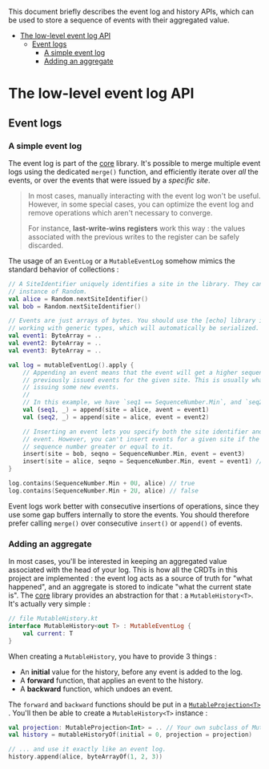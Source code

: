 This document briefly describes the event log and history APIs, which can be used to store a sequence of events with their aggregated value.

<!--- TOC --->
- [The low-level event log API](#the-low-level-event-log-api)
  - [Event logs](#event-logs)
    - [A simple event log](#a-simple-event-log)
    - [Adding an aggregate](#adding-an-aggregate)
<!-- END -->

# The low-level event log API

## Event logs

### A simple event log

The event log is part of the [core](https://github.com/markdown-party/mono/tree/main/echo-core)
library. It's possible to merge multiple event logs using the dedicated `merge()` function, and
efficiently iterate over _all_ the events, or over the events that were issued by a _specific site_.

> In most cases, manually interacting with the event log won't be useful. However, in some special
> cases, you can optimize the event log and remove operations which aren't necessary to converge.
>
> For instance, **last-write-wins registers** work this way : the values associated with the
> previous writes to the register can be safely discarded.

The usage of an `EventLog` or a `MutableEventLog` somehow mimics the standard behavior of
collections :

```kotlin
// A SiteIdentifier uniquely identifies a site in the library. They can be constructed with an
// instance of Random.
val alice = Random.nextSiteIdentifier()
val bob = Random.nextSiteIdentifier()

// Events are just arrays of bytes. You should use the [echo] library if you're interested in
// working with generic types, which will automatically be serialized.
val event1: ByteArray = ..
val event2: ByteArray = ..
val event3: ByteArray = ..

val log = mutableEventLog().apply {
    // Appending an event means that the event will get a higher sequence number than all the
    // previously issued events for the given site. This is usually what you'll want to do when
    // issuing some new events.
    //
    // In this example, we have `seq1 == SequenceNumber.Min`, and `seq2 == SequenceNumber.Min + 1u`.
    val (seq1, _) = append(site = alice, avent = event1)
    val (seq2, _) = append(site = alice, event = event2)

    // Inserting an event lets you specify both the site identifier and the sequence number for an
    // event. However, you can't insert events for a given site if the log has already seen a
    // sequence number greater or equal to it.
    insert(site = bob, seqno = SequenceNumber.Min, event = event3)
    insert(site = alice, seqno = SequenceNumber.Min, event = event1) // no effect
}

log.contains(SequenceNumber.Min + 0U, alice) // true
log.contains(SequenceNumber.Min + 2U, alice) // false
```

Event logs work better with consecutive insertions of operations, since they use some gap buffers
internally to store the events. You should therefore prefer calling `merge()` over
consecutive `insert()` or `append()` of events.

### Adding an aggregate

In most cases, you'll be interested in keeping an aggregated value associated with the head of your
log. This is how all the CRDTs in this project are implemented : the event log acts as a source of
truth for "what happened", and an aggregate is stored to indicate "what the current state is".
The [core](https://github.com/markdown-party/mono/tree/main/echo-core) library provides an
abstraction for that : a `MutableHistory<T>`. It's actually very simple :

```kotlin
// file MutableHistory.kt
interface MutableHistory<out T> : MutableEventLog {
    val current: T
}
```

When creating a `MutableHistory`, you have to provide 3 things :

+ An **initial** value for the history, before any event is added to the log.
+ A **forward** function, that applies an event to the history.
+ A **backward** function, which undoes an event.

The `forward` and `backward` functions should be put in
a [`MutableProjection<T>`](https://github.com/markdown-party/mono/blob/main/echo-core/src/commonMain/kotlin/io/github/alexandrepiveteau/echo/core/log/MutableProjection.kt)
. You'll then be able to create a `MutableHistory<T>` instance :

```kotlin
val projection: MutableProjection<Int> = .. // Your own subclass of MutableProjection<Int>
val history = mutableHistoryOf(initial = 0, projection = projection)

// ... and use it exactly like an event log.
history.append(alice, byteArrayOf(1, 2, 3))
```
